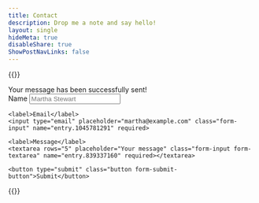 ```yaml
---
title: Contact
description: Drop me a note and say hello!
layout: single
hideMeta: true
disableShare: true
ShowPostNavLinks: false
---
```


{{<rawhtml>}}
<script type="text/javascript">var submitted=false;</script>
<iframe name="hidden_iframe" id="hidden_iframe" style="display:none;" onload="if(submitted) {window.location='/contact/?status=submitted';}"></iframe>
<form action="https://docs.google.com/forms/d/e/1FAIpQLSeHh8Z5G_iZvZxLMhxwhp0p2MzxRea-r4vU1nchYW1yaRZBwg/formResponse" method="post" target="hidden_iframe" onsubmit="submitted=true;"></form>

<div id="contact_message">Your message has been successfully sent!</div>

<form class="form" action="https://docs.google.com/forms/d/e/1FAIpQLSeHh8Z5G_iZvZxLMhxwhp0p2MzxRea-r4vU1nchYW1yaRZBwg/formResponse" method="post" target="hidden_iframe" onsubmit="submitted=true">
    <label>Name</label>
    <input type="text" placeholder="Martha Stewart" class="form-input" name="entry.2005620554" required>

    <label>Email</label>
    <input type="email" placeholder="martha@example.com" class="form-input" name="entry.1045781291" required>

    <label>Message</label>
    <textarea rows="5" placeholder="Your message" class="form-input form-textarea" name="entry.839337160" required></textarea>

    <button type="submit" class="button form-submit-button">Submit</button>
</form>

<script type="text/javascript">
  var urlParams = new URLSearchParams(window.location.search);

  if (urlParams.has('status') && urlParams.get('status') == "submitted") {
    var message = document.getElementById("contact_message");
    message.classList.add("success")
  }
</script>
{{</rawhtml>}}
